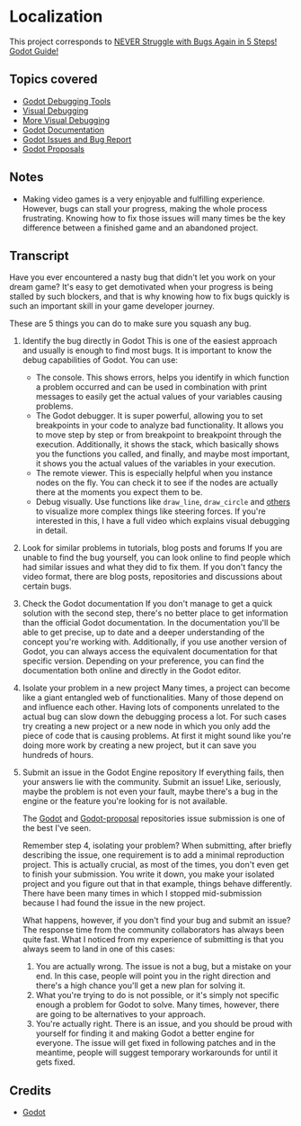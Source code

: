 # Localization

This project corresponds to [NEVER Struggle with Bugs Again in 5 Steps! Godot Guide!](https://www.youtube.com/watch?v=E1wJp2PWV6k)

## Topics covered

- [Godot Debugging Tools](https://docs.godotengine.org/en/stable/tutorials/scripting/debug/overview_of_debugging_tools.html)
- [Visual Debugging](https://www.youtube.com/watch?v=yUa1WxSXprI)
- [More Visual Debugging](https://docs.godotengine.org/en/stable/tutorials/2d/custom_drawing_in_2d.html)
- [Godot Documentation](https://docs.godotengine.org/en/stable/index.html)
- [Godot Issues and Bug Report](https://github.com/godotengine/godot)
- [Godot Proposals](https://github.com/godotengine/godot-proposals)

## Notes

- Making video games is a very enjoyable and fulfilling experience. However, bugs can stall your progress, making the whole process frustrating. Knowing how to fix those issues will many times be the key difference between a finished game and an abandoned project.

## Transcript

Have you ever encountered a nasty bug that didn't let you work on your dream game? It's easy to get demotivated when your progress is being stalled by such blockers, and that is why knowing how to fix bugs quickly is such an important skill in your game developer journey. 

These are 5 things you can do to make sure you squash any bug.

1. Identify the bug directly in Godot
	This is one of the easiest approach and usually is enough to find most bugs. It is important to know the debug capabilities of Godot. You can use:
	- The console. This shows errors, helps you identify in which function a problem occurred and can be used in combination with print messages to easily get the actual values of your variables causing problems.
	- The Godot debugger. It is super powerful, allowing you to set breakpoints in your code to analyze bad functionality.  It allows you to move step by step or from breakpoint to breakpoint through the execution. Additionally, it shows the stack, which basically shows you the functions you called, and finally, and maybe most important, it shows you the actual values of the variables in your execution.
	- The remote viewer. This is especially helpful when you instance nodes on the fly. You can check it to see if the nodes are actually there at the moments you expect them to be.
	- Debug visually. Use functions like `draw_line`, `draw_circle` and [others](https://docs.godotengine.org/en/stable/tutorials/2d/custom_drawing_in_2d.html) to visualize more complex things like steering forces. If you're interested in this, I have a full video which explains visual debugging in detail.
2. Look for similar problems in tutorials, blog posts and forums
	If you are unable to find the bug yourself, you can look online to find people which had similar issues and what they did to fix them.
	If you don't fancy the video format, there are blog posts, repositories and discussions about certain bugs.
3. Check the Godot documentation
   If you don't manage to get a quick solution with the second step, there's no better place to get information than the official Godot documentation.
   In the documentation you'll be able to get precise, up to date and a deeper understanding of the concept you're working with. Additionally, if you use another version of Godot, you can always access the equivalent documentation for that specific version.
   Depending on your preference, you can find the documentation both online and directly in the Godot editor.
4. Isolate your problem in a new project
   Many times, a project can become like a giant entangled web of functionalities. Many of those depend on and influence each other. Having lots of components unrelated to the actual bug can slow down the debugging process a lot.
   For such cases try creating a new project or a new node in which you only add the piece of code that is causing problems. At first it might sound like you're doing more work by creating a new project, but it can save you hundreds of hours.
5. Submit an issue in the Godot Engine repository
   If everything fails, then your answers lie with the community. Submit an issue! Like, seriously, maybe the problem is not even your fault, maybe there's a bug in the engine or the feature you're looking for is not available.
   
   The [Godot](https://github.com/godotengine/godot) and [Godot-proposal](https://github.com/godotengine/godot-proposals) repositories issue submission is one of the best I've seen. 
   
   Remember step 4, isolating your problem? When submitting, after briefly describing the issue, one requirement is to add a minimal reproduction project.
   This is actually crucial, as most of the times, you don't even get to finish your submission. You write it down, you make your isolated project and you figure out that in that example, things behave differently. There have been many times in which I stopped mid-submission because I had found the issue in the new project.
   
   What happens, however, if you don't find your bug and submit an issue? The response time from the community collaborators has always been quite fast. What I noticed from my experience of submitting is that you always seem to land in one of this cases:
   1. You are actually wrong. The issue is not a bug, but a mistake on your end. In this case, people will point you in the right direction and there's a high chance you'll get a new plan for solving it.
   2. What you're trying to do is not possible, or it's simply not specific enough a problem for Godot to solve. Many times, however, there are going to be alternatives to your approach.
   3. You're actually right. There is an issue, and you should be proud with yourself for finding it and making Godot a better engine for everyone. The issue will get fixed in following patches and in the meantime, people will suggest temporary workarounds for until it gets fixed.

## Credits


- [Godot](https://godotengine.org/)